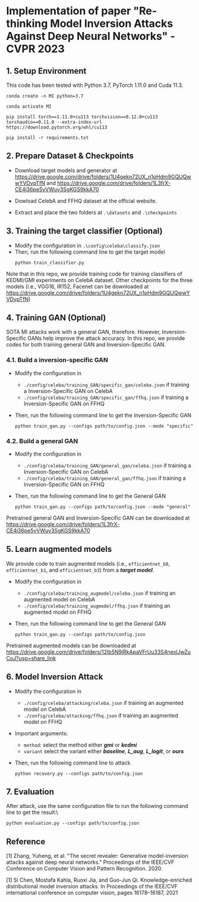 # Implementation of paper "Re-thinking Model Inversion Attacks Against Deep Neural Networks" - CVPR 2023

## 1. Setup Environment
This code has been tested with Python 3.7, PyTorch 1.11.0 and Cuda 11.3. 

```
conda create -n MI python=3.7

conda activate MI

pip install torch==1.11.0+cu113 torchvision==0.12.0+cu113 torchaudio==0.11.0 --extra-index-url https://download.pytorch.org/whl/cu113

pip install -r requirements.txt
```

## 2. Prepare Dataset & Checkpoints

<!-- - CelebA: download and extract the [CelebA](https://www.kaggle.com/datasets/jessicali9530/celeba-dataset?resource=download-directory). Then, place the `img_align_celeba` folder to `.\datasets\celeba`

- FFHQ: download and extract the [FFHQ](https://www.kaggle.com/datasets/greatgamedota/ffhq-face-data-set). Then, place the `thumbnails128x128` folder to `.\datasets\ffhq` -->

* Download target models and generator at https://drive.google.com/drive/folders/1U4gekn72UX_n1pHdm9GQUQwwYVDvpTfN and https://drive.google.com/drive/folders/1L3frX-CE4j36pe5vVWuy3SgKGS9kkA70

* Dowload CelebA and FFHQ dataset at the official website.
 
* Extract and place the two folders at `.\datasets` and `.\checkpoints`
  

## 3. Training the target classifier (Optional)

- Modify the configuration in `.\config\celeba\classify.json`
- Then, run the following command line to get the target model
  ```
  python train_classifier.py
  ```
Note that in this repo, we provide training code for training classifiers of KEDMI/GMI experiments on CelebA dataset. Other checkpoints for the three models (i.e., VGG16, IR152, Facenet can be downloaded at https://drive.google.com/drive/folders/1U4gekn72UX_n1pHdm9GQUQwwYVDvpTfN)

## 4. Training GAN (Optional)

SOTA MI attacks work with a general GAN, therefore. However, Inversion-Specific GANs help improve the attack accuracy. In this repo, we provide codes for both training general GAN and Inversion-Specific GAN.

### 4.1. Build a inversion-specific GAN 
* Modify the configuration in
  * `./config/celeba/training_GAN/specific_gan/celeba.json` if training a Inversion-Specific GAN on CelebA
  * `./config/celeba/training_GAN/specific_gan/ffhq.json` if training a Inversion-Specific GAN on FFHQ
  
* Then, run the following command line to get the Inversion-Specific GAN
    ```
    python train_gan.py --configs path/to/config.json --mode "specific"
    ```

### 4.2. Build a general GAN 
* Modify the configuration in
  * `./config/celeba/training_GAN/general_gan/celeba.json` if training a Inversion-Specific GAN on CelebA
  * `./config/celeba/training_GAN/general_gan/ffhq.json` if training a Inversion-Specific GAN on FFHQ
  
* Then, run the following command line to get the General GAN
    ```
    python train_gan.py --configs path/to/config.json --mode "general"
    ```

Pretrained general GAN and Inversion-Specific GAN can be downloaded at https://drive.google.com/drive/folders/1L3frX-CE4j36pe5vVWuy3SgKGS9kkA70


## 5. Learn augmented models
We provide code to train augmented models (i.e., `efficientnet_b0`, `efficientnet_b1`, and `efficientnet_b3`) from a ***target model***.
* Modify the configuration in
  * `./config/celeba/training_augmodel/celeba.json` if training an augmented model on CelebA
  * `./config/celeba/training_augmodel/ffhq.json` if training an augmented model on FFHQ
  
* Then, run the following command line to get the General GAN
    ```
    python train_gan.py --configs path/to/config.json
    ```

Pretrained augmented models can be downloaded at https://drive.google.com/drive/folders/12Ib5N9jRkApaVFrUu33S4nexlJwZuCoJ?usp=share_link


## 6. Model Inversion Attack

* Modify the configuration in
  * `./config/celeba/attacking/celeba.json` if training an augmented model on CelebA
  * `./config/celeba/attacking/ffhq.json` if training an augmented model on FFHQ

* Important arguments:
  * `method`: select the method either ***gmi*** or ***kedmi***
  * `variant` select the variant either ***baseline***, ***L_aug***, ***L_logit***, or ***ours***

* Then, run the following command line to attack
    ```
    python recovery.py --configs path/to/config.json
    ```

## 7. Evaluation

After attack, use the same configuration file to run the following command line to get the result:\
```
python evaluation.py --configs path/to/config.json
```




## Reference
<a id="1">[1]</a> 
Zhang, Yuheng, et al. "The secret revealer: Generative model-inversion attacks against deep neural networks." Proceedings of the IEEE/CVF Conference on Computer Vision and Pattern Recognition. 2020.


<a id="2">[1]</a>  Si Chen, Mostafa Kahla, Ruoxi Jia, and Guo-Jun Qi. Knowledge-enriched distributional model inversion attacks. In Proceedings of the IEEE/CVF international conference on computer vision, pages 16178–16187, 2021
